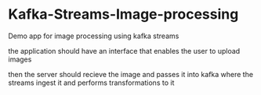 # Kafka-Streams-Image-processing

Demo app for image processing using kafka streams

the application should have an interface that enables the user to upload images

then the server should recieve the image and passes it into kafka where the streams ingest it and performs transformations to it
